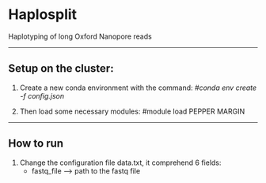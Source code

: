 # Haplosplit
Haplotyping of long Oxford Nanopore reads

---
## Setup on the cluster:

1. Create a new conda environment with the command:  *#conda env create -f config.json*
  
2. Then load some necessary modules:  #module load PEPPER MARGIN

---
## How to run

1. Change the configuration file data.txt, it comprehend 6  fields:
    - fastq_file --> path to the fastq file


